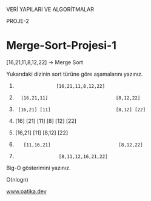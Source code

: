 VERİ YAPILARI VE ALGORİTMALAR

PROJE-2

# Merge-Sort-Projesi-1


[16,21,11,8,12,22] -> Merge Sort

Yukarıdaki dizinin sort türüne göre aşamalarını yazınız.

1.                    [16,21,11,8,12,22]

2.       [16,21,11]                         [8,12,22]

3.      [16,21] [11]                        [8,12] [22]

4. [16] [21]       [11]                  [8] [12]      [22]

5.  [16,21]        [11]                   [8,12]       [22]

6.        [11,16,21]                         [8,12,22]

7.                     [8,11,12,16,21,22]



Big-O gösterimini yazınız.

O(nlogn)

www.patika.dev
